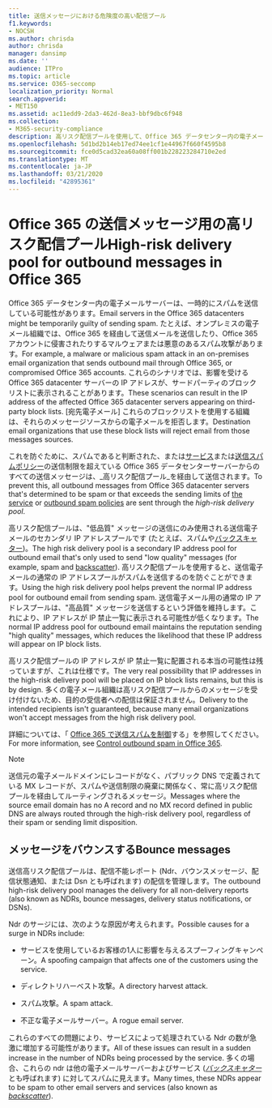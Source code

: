```yaml
---
title: 送信メッセージにおける危険度の高い配信プール
f1.keywords:
- NOCSH
ms.author: chrisda
author: chrisda
manager: dansimp
ms.date: ''
audience: ITPro
ms.topic: article
ms.service: O365-seccomp
localization_priority: Normal
search.appverid:
- MET150
ms.assetid: ac11edd9-2da3-462d-8ea3-bbf9dbc6f948
ms.collection:
- M365-security-compliance
description: 高リスク配信プールを使用して、Office 365 データセンター内の電子メールサーバーの評価を保護する方法について説明します。
ms.openlocfilehash: 5d1bd2b14eb17ed74ee1cf1e44967f660f4595b8
ms.sourcegitcommit: fce0d5cad32ea60a08ff001b228223284710e2ed
ms.translationtype: MT
ms.contentlocale: ja-JP
ms.lasthandoff: 03/21/2020
ms.locfileid: "42895361"
---
```

# <a name="high-risk-delivery-pool-for-outbound-messages-in-office-365"></a><span data-ttu-id="f805c-103">Office 365 の送信メッセージ用の高リスク配信プール</span><span class="sxs-lookup"><span data-stu-id="f805c-103">High-risk delivery pool for outbound messages in Office 365</span></span>

<span data-ttu-id="f805c-104">Office 365 データセンター内の電子メールサーバーは、一時的にスパムを送信している可能性があります。</span><span class="sxs-lookup"><span data-stu-id="f805c-104">Email servers in the Office 365 datacenters might be temporarily guilty of sending spam.</span></span> <span data-ttu-id="f805c-105">たとえば、オンプレミスの電子メール組織では、Office 365 を経由して送信メールを送信したり、Office 365 アカウントに侵害されたりするマルウェアまたは悪意のあるスパム攻撃があります。</span><span class="sxs-lookup"><span data-stu-id="f805c-105">For example, a malware or malicious spam attack in an on-premises email organization that sends outbound mail through Office 365, or compromised Office 365 accounts.</span></span> <span data-ttu-id="f805c-106">これらのシナリオでは、影響を受ける Office 365 datacenter サーバーの IP アドレスが、サードパーティのブロックリストに表示されることがあります。</span><span class="sxs-lookup"><span data-stu-id="f805c-106">These scenarios can result in the IP address of the affected Office 365 datacenter servers appearing on third-party block lists.</span></span> <span data-ttu-id="f805c-107">[宛先電子メール] これらのブロックリストを使用する組織は、それらのメッセージソースからの電子メールを拒否します。</span><span class="sxs-lookup"><span data-stu-id="f805c-107">Destination email organizations that use these block lists will reject email from those messages sources.</span></span>

<span data-ttu-id="f805c-108">これを防ぐために、スパムであると判断された、または[サービス](https://docs.microsoft.com/office365/servicedescriptions/exchange-online-service-description/exchange-online-limits#sending-limits-across-office-365-options)または[送信スパムポリシー](configure-the-outbound-spam-policy.md)の送信制限を超えている Office 365 データセンターサーバーからのすべての送信メッセージは、_高リスク配信プール_を経由して送信されます。</span><span class="sxs-lookup"><span data-stu-id="f805c-108">To prevent this, all outbound messages from Office 365 datacenter servers that's determined to be spam or that exceeds the sending limits of [the service](https://docs.microsoft.com/office365/servicedescriptions/exchange-online-service-description/exchange-online-limits#sending-limits-across-office-365-options) or [outbound spam policies](configure-the-outbound-spam-policy.md) are sent through the _high-risk delivery pool_.</span></span>

<span data-ttu-id="f805c-109">高リスク配信プールは、"低品質" メッセージの送信にのみ使用される送信電子メールのセカンダリ IP アドレスプールです (たとえば、スパムや[バックスキャター](backscatter-messages-and-eop.md))。</span><span class="sxs-lookup"><span data-stu-id="f805c-109">The high risk delivery pool is a secondary IP address pool for outbound email that's only used to send "low quality" messages (for example, spam and [backscatter](backscatter-messages-and-eop.md)).</span></span> <span data-ttu-id="f805c-110">高リスク配信プールを使用すると、送信電子メールの通常の IP アドレスプールがスパムを送信するのを防ぐことができます。</span><span class="sxs-lookup"><span data-stu-id="f805c-110">Using the high risk delivery pool helps prevent the normal IP address pool for outbound email from sending spam.</span></span> <span data-ttu-id="f805c-111">送信電子メール用の通常の IP アドレスプールは、"高品質" メッセージを送信するという評価を維持します。これにより、IP アドレスが IP 禁止一覧に表示される可能性が低くなります。</span><span class="sxs-lookup"><span data-stu-id="f805c-111">The normal IP address pool for outbound email maintains the reputation sending "high quality" messages, which reduces the likelihood that these IP address will appear on IP block lists.</span></span>

<span data-ttu-id="f805c-112">高リスク配信プールの IP アドレスが IP 禁止一覧に配置される本当の可能性は残っていますが、これは仕様です。</span><span class="sxs-lookup"><span data-stu-id="f805c-112">The very real possibility that IP addresses in the high-risk delivery pool will be placed on IP block lists remains, but this is by design.</span></span> <span data-ttu-id="f805c-113">多くの電子メール組織は高リスク配信プールからのメッセージを受け付けないため、目的の受信者への配信は保証されません。</span><span class="sxs-lookup"><span data-stu-id="f805c-113">Delivery to the intended recipients isn't guaranteed, because many email organizations won't accept messages from the high risk delivery pool.</span></span>

<span data-ttu-id="f805c-114">詳細については、「 [Office 365 で送信スパムを制御](outbound-spam-controls.md)する」を参照してください。</span><span class="sxs-lookup"><span data-stu-id="f805c-114">For more information, see [Control outbound spam in Office 365](outbound-spam-controls.md).</span></span>

> [!NOTE]
> <span data-ttu-id="f805c-115">送信元の電子メールドメインにレコードがなく、パブリック DNS で定義されている MX レコードが、スパムや送信制限の廃棄に関係なく、常に高リスク配信プールを経由してルーティングされるメッセージ。</span><span class="sxs-lookup"><span data-stu-id="f805c-115">Messages where the source email domain has no A record and no MX record defined in public DNS are always routed through the high-risk delivery pool, regardless of their spam or sending limit disposition.</span></span>

## <a name="bounce-messages"></a><span data-ttu-id="f805c-116">メッセージをバウンスする</span><span class="sxs-lookup"><span data-stu-id="f805c-116">Bounce messages</span></span>

<span data-ttu-id="f805c-117">送信高リスク配信プールは、配信不能レポート (Ndr、バウンスメッセージ、配信状態通知、または Dsn とも呼ばれます) の配信を管理します。</span><span class="sxs-lookup"><span data-stu-id="f805c-117">The outbound high-risk delivery pool manages the delivery for all non-delivery reports (also known as NDRs, bounce messages, delivery status notifications, or DSNs).</span></span>

<span data-ttu-id="f805c-118">Ndr のサージには、次のような原因が考えられます。</span><span class="sxs-lookup"><span data-stu-id="f805c-118">Possible causes for a surge in NDRs include:</span></span>

- <span data-ttu-id="f805c-119">サービスを使用しているお客様の1人に影響を与えるスプーフィングキャンペーン。</span><span class="sxs-lookup"><span data-stu-id="f805c-119">A spoofing campaign that affects one of the customers using the service.</span></span>

- <span data-ttu-id="f805c-120">ディレクトリハーベスト攻撃。</span><span class="sxs-lookup"><span data-stu-id="f805c-120">A directory harvest attack.</span></span>

- <span data-ttu-id="f805c-121">スパム攻撃。</span><span class="sxs-lookup"><span data-stu-id="f805c-121">A spam attack.</span></span>

- <span data-ttu-id="f805c-122">不正な電子メールサーバー。</span><span class="sxs-lookup"><span data-stu-id="f805c-122">A rogue email server.</span></span>

<span data-ttu-id="f805c-123">これらのすべての問題により、サービスによって処理されている Ndr の数が急激に増加する可能性があります。</span><span class="sxs-lookup"><span data-stu-id="f805c-123">All of these issues can result in a sudden increase in the number of NDRs being processed by the service.</span></span> <span data-ttu-id="f805c-124">多くの場合、これらの ndr は他の電子メールサーバーおよびサービス (_[バックスキャター](backscatter-messages-and-eop.md)_ とも呼ばれます) に対してスパムに見えます。</span><span class="sxs-lookup"><span data-stu-id="f805c-124">Many times, these NDRs appear to be spam to other email servers and services (also known as _[backscatter](backscatter-messages-and-eop.md)_).</span></span>

